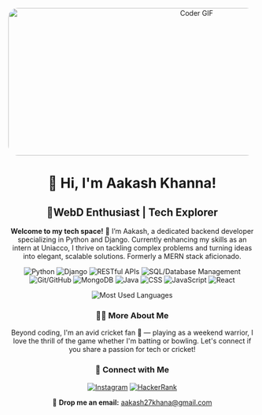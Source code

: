 <!-- Dynamic Banner -->
<p align="center">
  <img src="https://cdn.dribbble.com/users/730703/screenshots/6581243/avento.gif" alt="Coder GIF" width="750" height="300" style="border-radius: 20px;">
</p>

<!-- Main Title -->
<h1 align="center">👋 Hi, I'm Aakash Khanna!</h1>

<!-- Subtitle -->
<h2 align="center">🚀WebD Enthusiast | Tech Explorer</h2>

<!-- About Section -->
<p align="center">
  <strong>Welcome to my tech space!</strong> 🌟 I’m Aakash, a dedicated backend developer specializing in Python and Django. Currently enhancing my skills as an intern at Uniacco, I thrive on tackling complex problems and turning ideas into elegant, scalable solutions. Formerly a MERN stack aficionado.
</p>

<!-- Shields and Badges -->
<p align="center">
  <!-- Custom badges with shadows for a sleek look -->
  <img src="https://img.shields.io/badge/-Python-3776AB?style=for-the-badge&logo=Python&logoColor=white&shadow=true" alt="Python">
  <img src="https://img.shields.io/badge/-Django-092E20?style=for-the-badge&logo=Django&logoColor=white&shadow=true" alt="Django">
  <img src="https://img.shields.io/badge/-RESTful_APIs-61DAFB?style=for-the-badge&logo=rest&logoColor=white&shadow=true" alt="RESTful APIs">
  <img src="https://img.shields.io/badge/-SQL-4479A1?style=for-the-badge&logo=MySQL&logoColor=white&shadow=true" alt="SQL/Database Management">
  <img src="https://img.shields.io/badge/-Git/GitHub-181717?style=for-the-badge&logo=GitHub&logoColor=white&shadow=true" alt="Git/GitHub">
  <img src="https://img.shields.io/badge/-MongoDB-47A248?style=for-the-badge&logo=MongoDB&logoColor=white&shadow=true" alt="MongoDB">
  <img src="https://img.shields.io/badge/-Java-007396?style=for-the-badge&logo=Java&logoColor=white&shadow=true" alt="Java">
  <img src="https://img.shields.io/badge/-CSS-1572B6?style=for-the-badge&logo=CSS3&logoColor=white&shadow=true" alt="CSS">
  <img src="https://img.shields.io/badge/-JavaScript-F7DF1E?style=for-the-badge&logo=JavaScript&logoColor=black&shadow=true" alt="JavaScript">
  <img src="https://img.shields.io/badge/-React-61DAFB?style=for-the-badge&logo=React&logoColor=white&shadow=true" alt="React">
</p>

<!-- Stats Widgets -->
<div align="center">
  <img src="https://github-readme-stats.vercel.app/api/top-langs/?username=aakashk27&theme=radical&layout=compact&hide_border=true" alt="Most Used Languages">
</div>

<!-- About Me More Personally -->
<h3 align="center">👨‍💻 More About Me</h3>
<p align="center">
  Beyond coding, I'm an avid cricket fan 🏏 — playing as a weekend warrior, I love the thrill of the game whether I'm batting or bowling. Let's connect if you share a passion for tech or cricket!
</p>

<!-- Social Links -->
<h3 align="center">🔗 Connect with Me</h3>
<p align="center">
  <a href="https://instagram.com/aakashk._" target="_blank"><img src="https://img.shields.io/badge/-Instagram-E4405F?style=for-the-badge&logo=Instagram&logoColor=white&shadow=true" alt="Instagram"></a>
<!--   <a href="https://www.linkedin.com/in/aakashkhanna/" target="_blank"><img src="https://img.shields.io/badge/-LinkedIn-0077B5?style=for-the-badge&logo=LinkedIn&logoColor=white&shadow=true" alt="LinkedIn"></a> -->
  <a href="https://www.hackerrank.com/aakash27khana" target="_blank"><img src="https://img.shields.io/badge/-HackerRank-2EC866?style=for-the-badge&logo=HackerRank&logoColor=white&shadow=true" alt="HackerRank"></a>
</p>

<!-- Contact -->
<p align="center">
  📧 <strong>Drop me an email:</strong> <a href="mailto:aakash27khana@gmail.com">aakash27khana@gmail.com</a>
</p>
